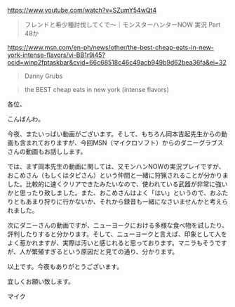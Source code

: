 https://www.youtube.com/watch?v=SZumY54wQt4

> フレンドと希少種討伐してくで〜｜モンスターハンターNOW 実況 Part 48か

https://www.msn.com/en-ph/news/other/the-best-cheap-eats-in-new-york-intense-flavors/vi-BB1r9i45?ocid=winp2fptaskbar&cvid=66c68518c46c49acb949b9d62bea36fa&ei=32

> Danny Grubs

> the BEST cheap eats in new york (intense flavors)

各位、

こんばんわ。

今夜、またいっぱい動画がございます。そして、もちろん岡本吉起先生からの動画も含まれておりますが、今回MSN（マイクロソフト）からのダニーグラブスさんの動画もお話しします。

では、まず岡本先生の動画に関しては、又モンハンNOWの実況プレイですが、おこめさん（もしくはタピさん）という仲間と一緒に狩猟されることが分かりました。比較的に速くクリアできたみたいなので、使われている武器が非常に強いかと思ったり致しました。また、おこめさんはよく「はい」というので、おふたりともあまり狩りに行かないか、それから録音も一緒になさいませんかと考えられました。

次にダニーさんの動画ですが、ニューヨークにおける多様な食べ物を試したり、評判したりすると分かります。そして、ニューヨークと言えば、印象として人をよく惹かれますが、実際は汚いと感じれると思っております。マニラもそうですが、人が繁殖すぎるという原因だと見ての通り、分かります。

以上です。今夜もありがとうございます。

宜しくお願い致します。

マイク
